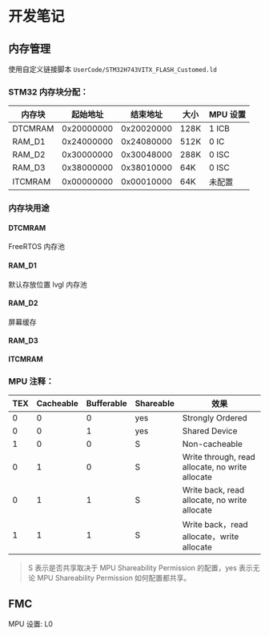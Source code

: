 # 开发笔记

## 内存管理

使用自定义链接脚本 `UserCode/STM32H743VITX_FLASH_Customed.ld`

### STM32 内存块分配：

| 内存块  | 起始地址   | 结束地址   | 大小 | MPU 设置 |
| ------- | ---------- | ---------- | ---- | -------- |
| DTCMRAM | 0x20000000 | 0x20020000 | 128K | 1 ICB    |
| RAM_D1  | 0x24000000 | 0x24080000 | 512K | 0 IC     |
| RAM_D2  | 0x30000000 | 0x30048000 | 288K | 0 ISC    |
| RAM_D3  | 0x38000000 | 0x38010000 | 64K  | 0 ISC    |
| ITCMRAM | 0x00000000 | 0x00010000 | 64K  | 未配置   |

### 内存块用途
#### DTCMRAM
FreeRTOS 内存池

#### RAM_D1
默认存放位置
lvgl 内存池

#### RAM_D2
屏幕缓存

#### RAM_D3

#### ITCMRAM


### MPU 注释：

| TEX | Cacheable | Bufferable | Shareable | 效果                                            |
| --- | --------- | ---------- | --------- | ----------------------------------------------- |
| 0   | 0         | 0          | yes       | Strongly Ordered                                |
| 0   | 0         | 1          | yes       | Shared Device                                   |
| 1   | 0         | 0          | S         | Non-cacheable                                   |
| 0   | 1         | 0          | S         | Write through, read allocate, no write allocate |
| 0   | 1         | 1          | S         | Write back, read allocate, no write allocate    |
| 1   | 1         | 1          | S         | Write back，read allocate，write allocate       |

> S 表示是否共享取决于 MPU Shareability Permission 的配置，yes 表示无论 MPU Shareability Permission 如何配置都共享。  

## FMC
MPU 设置: L0